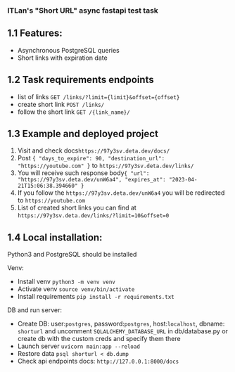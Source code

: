 ### ITLan's "Short URL" async fastapi test task

## 1.1 Features:
- Asynchronous PostgreSQL queries
- Short links with expiration date

## 1.2 Task requirements endpoints
- list of links `GET /links/?limit={limit}&offset={offset}`
- create short link `POST /links/`
- follow the short link `GET /{link_name}/`

## 1.3 Example and deployed project

1. Visit and check docs`https://97y3sv.deta.dev/docs/`
2. Post `{
  "days_to_expire": 90,
  "destination_url": "https://youtube.com"
}` to `https://97y3sv.deta.dev/links/`
3. You will receive such response body`{
  "url": "https://97y3sv.deta.dev/unW6a4",
  "expires_at": "2023-04-21T15:06:38.394660"
}`
4. If you follow the `https://97y3sv.deta.dev/unW6a4` you will be redirected to `https://youtube.com`
5. List of created short links you can find at `https://97y3sv.deta.dev/links/?limit=10&offset=0`


## 1.4 Local installation:

Python3 and PostgreSQL should be installed

Venv:
- Install venv `python3 -m venv venv`
- Activate venv `source venv/bin/activate`
- Install requirements `pip install -r requirements.txt`
   
DB and run server:
- Create DB: user:`postgres`, password:`postgres`, host:`localhost`, dbname: `shorturl` and uncomment `SQLALCHEMY_DATABASE_URL` in db/database.py or create db with the custom creds and specify them there
- Launch server `uvicorn main:app --reload`
- Restore data `psql shorturl < db.dump`
- Check api endpoints docs:  `http://127.0.0.1:8000/docs`